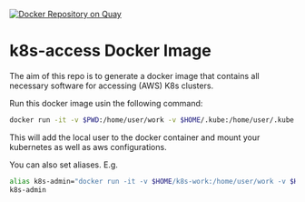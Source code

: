 [![Docker Repository on Quay](https://quay.io/repository/bcdev/k8s-access/status "Docker Repository on Quay")](https://quay.io/repository/bcdev/k8s-access)

# k8s-access Docker Image

The aim of this repo is to generate a docker image that contains all necessary software for
accessing (AWS) K8s clusters.

Run this docker image usin the following command:

```bash
docker run -it -v $PWD:/home/user/work -v $HOME/.kube:/home/user/.kube -v $HOME/.aws:/home/user/.aws  -e LOCAL_USER_ID=`id -u $USER` -e LOCAL_GROUP_ID=`id -g $USER` quay.io/bcdev/k8s-access:v1.1
```

This will add the local user to the docker container and mount your kubernetes as well as aws configurations.

You can also set aliases. E.g.

```bash
alias k8s-admin="docker run -it -v $HOME/k8s-work:/home/user/work -v $HOME/.kube:/home/user/.kube -v $HOME/.aws:/home/user/.aws  -e LOCAL_USER_ID=`id -u $USER` -e LOCAL_GROUP_ID=`id -g $USER` quay.io/bcdev/k8s-access:v1.1"
k8s-admin
```
